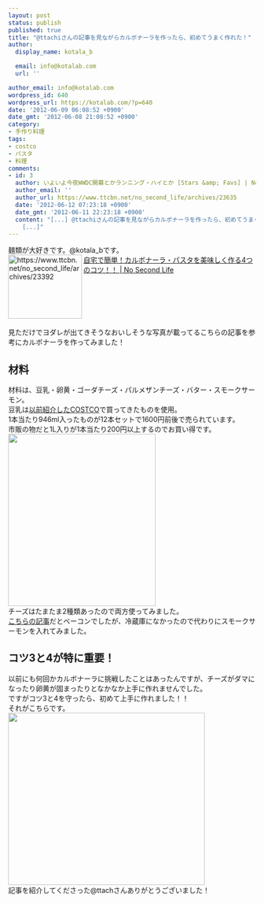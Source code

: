 ```yaml
---
layout: post
status: publish
published: true
title: "@ttachiさんの記事を見ながらカルボナーラを作ったら、初めてうまく作れた！"
author:
  display_name: kotala_b

  email: info@kotalab.com
  url: ''

author_email: info@kotalab.com
wordpress_id: 640
wordpress_url: https://kotalab.com/?p=640
date: '2012-06-09 06:08:52 +0900'
date_gmt: '2012-06-08 21:08:52 +0900'
category:
- 手作り料理
tags:
- costco
- パスタ
- 料理
comments:
- id: 3
  author: いよいよ今夜WWDC開幕とかランニング・ハイとか [Stars &amp; Favs] | No Second Life
  author_email: ''
  author_url: https://www.ttcbn.net/no_second_life/archives/23635
  date: '2012-06-12 07:23:18 +0900'
  date_gmt: '2012-06-11 22:23:18 +0900'
  content: "[...] @ttachiさんの記事を見ながらカルボナーラを作ったら、初めてうまく作れた... こちらもカルボナーラにチャレンジしてくださいました。豆乳は斬新！
    [...]"
---
```

<p>麺類が大好きです。@kotala_bです。<br />
<a href="https://www.ttcbn.net/no_second_life/archives/23392" target="_blank"><img title="自宅で簡単！カルボナーラ・パスタを美味しく作る4つのコツ！！ | No Second Life" src="https://capture.heartrails.com/150x130?https://www.ttcbn.net/no_second_life/archives/23392" alt="https://www.ttcbn.net/no_second_life/archives/23392" width="150" height="130" align="left"/></a><a href="https://www.ttcbn.net/no_second_life/archives/23392" title="自宅で簡単！カルボナーラ・パスタを美味しく作る4つのコツ！！ | No Second Life" target="_blank">自宅で簡単！カルボナーラ・パスタを美味しく作る4つのコツ！！ | No Second Life</a><br style="clear:both;" /><br />
見ただけでヨダレが出てきそうなおいしそうな写真が載ってるこちらの記事を参考にカルボナーラを作ってみました！<br />
</p>
<!--more-->
<h2>材料</h2>
<p>材料は、豆乳・卵黄・ゴーダチーズ・パルメザンチーズ・バター・スモークサーモン。<br />
豆乳は<a href="https://kotalab.com/go-to-costco" title="COSTCOに行ってきた！" target="_blank">以前紹介したCOSTCO</a>で買ってきたものを使用。<br />
1本当たり946ml入ったものが12本セットで1600円前後で売られています。<br />
市販の物だと1L入りが1本当たり200円以上するのでお買い得です。<br />
<a href="https://kotalab.com/wp-content/uploads/soymilk_120608.jpg" target="_blank"><img src="https://kotalab.com/wp-content/uploads/soymilk_120608.jpg" alt="" title="soymilk_120608" width="300" height="350" class="alignnone size-full wp-image-645" /></a><br />
チーズはたまたま2種類あったので両方使ってみました。<br />
<a href="https://www.ttcbn.net/no_second_life/archives/23392" title="自宅で簡単！カルボナーラ・パスタを美味しく作る4つのコツ！！" target="_blank">こちらの記事</a>だとベーコンでしたが、冷蔵庫になかったので代わりにスモークサーモンを入れてみました。</p>
<h2>コツ3と4が特に重要！</h2>
<p>以前にも何回かカルボナーラに挑戦したことはあったんですが、チーズがダマになったり卵黄が固まったりとなかなか上手に作れませんでした。<br />
ですがコツ3と4を守ったら、初めて上手に作れました！！<br />
それがこちらです。<br />
<a href="https://kotalab.com/wp-content/uploads/pasta_120608.jpg" target="_blank"><img src="https://kotalab.com/wp-content/uploads/pasta_120608.jpg" alt="" title="pasta_120608" width="400" height="350" class="alignnone size-full wp-image-644" /></a><br />
記事を紹介してくださった@ttachさんありがとうございました！</p>
